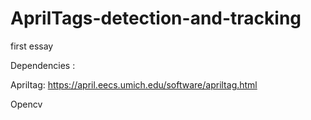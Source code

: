 # AprilTags-detection-and-tracking
first essay


Dependencies : 

Apriltag: https://april.eecs.umich.edu/software/apriltag.html 

Opencv
